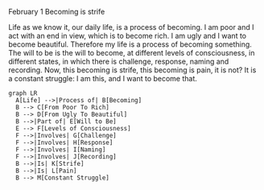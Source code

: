 February 1
Becoming is strife

Life as we know it, our daily life, is a process of becoming. I am poor and I act with an end in view, which is to become rich. I am ugly and I want to become beautiful. Therefore my life is a process of becoming something. The will to be is the will to become, at different levels of consciousness, in different states, in which there is challenge, response, naming and recording. Now, this becoming is strife, this becoming is pain, it is not? It is a constant struggle: I am this, and I want to become that.

```mermaid
graph LR
  A[Life] -->|Process of| B[Becoming]
  B --> C[From Poor To Rich]
  B --> D[From Ugly To Beautiful]
  B -->|Part of| E[Will to Be]
  E --> F[Levels of Consciousness]
  F -->|Involves| G[Challenge]
  F -->|Involves| H[Response]
  F -->|Involves| I[Naming]
  F -->|Involves| J[Recording]
  B -->|Is| K[Strife]
  B -->|Is| L[Pain]
  B --> M[Constant Struggle]
```